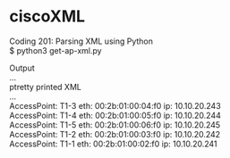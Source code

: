 # ciscoXML
Coding 201: Parsing XML using Python<br>
$ python3 get-ap-xml.py<br>

Output<br>
...<br>
ptretty printed XML<br>
...<br>
AccessPoint: T1-3	 eth: 00:2b:01:00:04:f0	 ip: 10.10.20.243<br>
AccessPoint: T1-4	 eth: 00:2b:01:00:05:f0	 ip: 10.10.20.244<br>
AccessPoint: T1-5	 eth: 00:2b:01:00:06:f0	 ip: 10.10.20.245<br>
AccessPoint: T1-2	 eth: 00:2b:01:00:03:f0	 ip: 10.10.20.242<br>
AccessPoint: T1-1	 eth: 00:2b:01:00:02:f0	 ip: 10.10.20.241<br>

